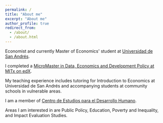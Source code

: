 ```yaml
---
permalink: /
title: "About me"
excerpt: "About me"
author_profile: true
redirect_from: 
  - /about/
  - /about.html
---
```

Economist and currently Master of Economics' student at [Universidad de San Andrés](https://udesa.edu.ar/). 

I completed a [MicroMaster in Data, Economics and Development Policy at MITx on edX](https://www.edx.org/data-economics-development-policy-micromasters). 

My teaching experience includes tutoring for Introduction to Economics at Universidad de San Andrés and accompanying students at community schools in vulnerable areas. 

I am a member of [Centro de Estudios para el Desarrollo Humano](https://udesa.edu.ar/centro-de-estudios-cedh). 

Areas I am interested in are Public Policy, Education, Poverty and Inequality, and Impact Evaluation Studies. 







